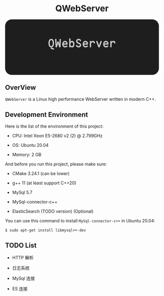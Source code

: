 <h1 align="center"> QWebServer </h1>

<img src="docs/assets/QWebServer.png" align="center" alt="HEAD">

## OverView

`QWebServer` is a Linux high performance WebServer written in modern C++.

## Development Environment

Here is the list of the environment of this project:

- CPU: Intel Xeon E5-2680 v2 (2) @ 2.799GHz

- OS: Ubuntu 20.04

- Memory: 2 GB

And before you run this project, please make sure:

- CMake 3.24.1 (can be lower)

- g++ 11 (at least support C++20)

- MySql 5.7 

- MySql-connector-c++

- ElasticSearch (TODO version) (Optional)

You can use this command to install `MySql-connector-c++` in Ubuntu 20.04:

```shell
$ sudo apt-get install libmysql++-dev
```
## TODO List

- HTTP 解析

- 日志系统

- MySql 连接

- ES 连接

